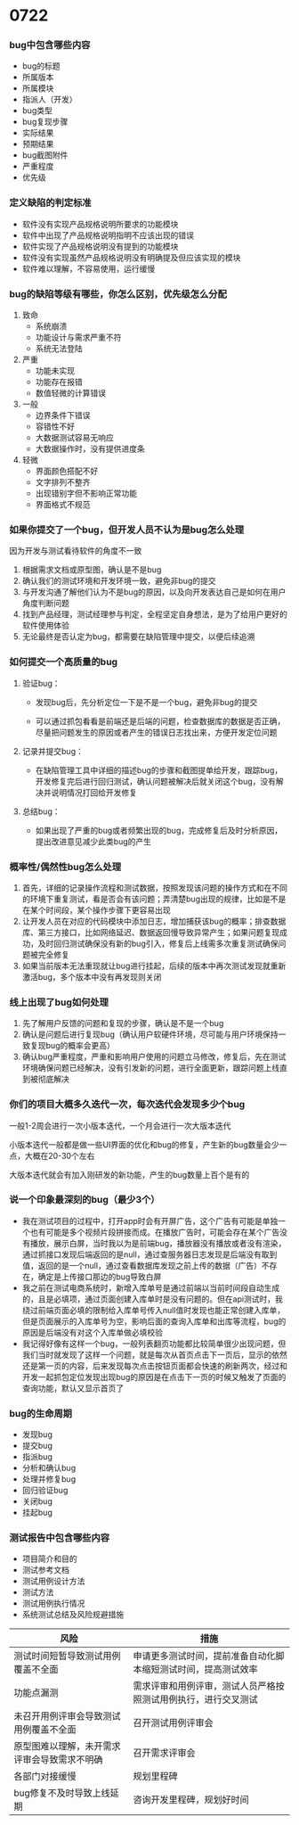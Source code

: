 # 0722

### bug中包含哪些内容

- bug的标题
- 所属版本
- 所属模块
- 指派人（开发）
- bug类型
- bug复现步骤
- 实际结果
- 预期结果
- bug截图附件
- 严重程度
- 优先级

### 定义缺陷的判定标准

- 软件没有实现产品规格说明所要求的功能模块
- 软件中出现了产品规格说明指明不应该出现的错误
- 软件实现了产品规格说明没有提到的功能模块
- 软件没有实现虽然产品规格说明没有明确提及但应该实现的模块
- 软件难以理解，不容易使用，运行缓慢

### bug的缺陷等级有哪些，你怎么区别，优先级怎么分配

1. 致命
   - 系统崩溃
   - 功能设计与需求严重不符
   - 系统无法登陆
2. 严重
   - 功能未实现
   - 功能存在报错
   - 数值轻微的计算错误
3. 一般
   - 边界条件下错误
   - 容错性不好
   - 大数据测试容易无响应
   - 大数据操作时，没有提供进度条
4. 轻微
   - 界面颜色搭配不好
   - 文字排列不整齐
   - 出现错别字但不影响正常功能
   - 界面格式不规范

### 如果你提交了一个bug，但开发人员不认为是bug怎么处理

因为开发与测试看待软件的角度不一致

1. 根据需求文档或原型图，确认是不是bug
2. 确认我们的测试环境和开发环境一致，避免非bug的提交
3. 与开发沟通了解他们认为不是bug的原因，以及向开发表达自己是如何在用户角度判断问题
4. 找到产品经理，测试经理参与判定，全程坚定自身想法，是为了给用户更好的软件使用体验
5. 无论最终是否认定为bug，都需要在缺陷管理中提交，以便后续追溯

### 如何提交一个高质量的bug

1. 验证bug：

   - 发现bug后，先分析定位一下是不是一个bug，避免非bug的提交

   - 可以通过抓包看看是前端还是后端的问题，检查数据库的数据是否正确，尽量把问题发生的原因或者产生的错误日志找出来，方便开发定位问题

2. 记录并提交bug：

   - 在缺陷管理工具中详细的描述bug的步骤和截图提单给开发，跟踪bug，开发修复完后进行回归测试，确认问题被解决后就关闭这个bug，没有解决并说明情况打回给开发修复

3. 总结bug：

   - 如果出现了严重的bug或者频繁出现的bug，完成修复后及时分析原因，提出改进意见减少此类bug的产生

### 概率性/偶然性bug怎么处理

1. 首先，详细的记录操作流程和测试数据，按照发现该问题的操作方式和在不同的环境下重复测试，看是否会有该问题；弄清楚bug出现的规律，比如是不是在某个时间段，某个操作步骤下更容易出现
2. 让开发人员在对应的代码模块中添加日志，增加捕获该bug的概率；排查数据库、第三方接口，比如网络延迟、数据返回慢导致异常产生；如果问题复现成功，及时回归测试确保没有新的bug引入，修复后上线需多次重复测试确保问题被完全修复
3. 如果当前版本无法重现就让bug进行挂起，后续的版本中再次测试发现就重新激活bug，多个版本中没有再发现则关闭

### 线上出现了bug如何处理

1. 先了解用户反馈的问题和复现的步骤，确认是不是一个bug
2. 确认是问题后进行复现bug（确认用户软硬件环境，尽可能与用户环境保持一致复现bug的概率会更高）
3. 确认bug严重程度，严重和影响用户使用的问题立马修改，修复后，先在测试环境确保问题已经解决，没有引发新的问题，进行全面更新，跟踪问题上线直到被彻底解决

### 你们的项目大概多久迭代一次，每次迭代会发现多少个bug

一般1-2周会进行一次小版本迭代，一个月会进行一次大版本迭代

小版本迭代一般都是做一些UI界面的优化和bug的修复，产生新的bug数量会少一点，大概在20-30个左右

大版本迭代就会有加入刚研发的新功能，产生的bug数量上百个是有的

### 说一个印象最深刻的bug（最少3个）

- 我在测试项目的过程中，打开app时会有开屏广告，这个广告有可能是单独一个也有可能是多个视频片段拼接而成。在播放广告时，可能会存在某个广告没有播放，展示白屏，当时我以为是前端bug，播放器没有播放或者没有渲染，通过抓接口发现后端返回的是null，通过查服务器日志发现是后端没有取到值，返回的是一个null，通过查看数据库发现之前上传的数据（广告）不存在，确定是上传接口那边的bug导致白屏
- 我之前在测试电商系统时，新增入库单号是通过前端以当前时间段自动生成的，且是必填项，通过页面创建入库单时是没有问题的。但在api测试时，我绕过前端页面必填的限制给入库单号传入null值时发现也能正常创建入库单，但是页面展示的入库单号为空，影响后面的查询入库单和出库等流程，bug的原因是后端没有对这个入库单做必填校验
- 我记得好像有这样一个bug，一般列表翻页功能都比较简单很少出现问题，但我们当时就发现了这样一个问题，就是每次从首页点击下一页后，显示的依然还是第一页的内容，后来发现每次点击按钮页面都会快速的刷新两次，经过和开发一起抓包定位发现出现bug的原因是在点击下一页的时候又触发了页面的查询功能，默认又显示首页了

### bug的生命周期

- 发现bug
- 提交bug
- 指派bug
- 分析和确认bug
- 处理并修复bug
- 回归验证bug
- 关闭bug
- 挂起bug

### 测试报告中包含哪些内容

- 项目简介和目的
- 测试参考文档
- 测试用例设计方法
- 测试方法
- 测试用例执行情况
- 系统测试总结及风险规避措施

| 风险                                         | 措施                                                         |
| -------------------------------------------- | ------------------------------------------------------------ |
| 测试时间短暂导致测试用例覆盖不全面           | 申请更多测试时间，提前准备自动化脚本缩短测试时间，提高测试效率 |
| 功能点漏测                                   | 需求评审和用例评审，测试人员严格按照测试用例执行，进行交叉测试 |
| 未召开用例评审会导致测试用例覆盖不全面       | 召开测试用例评审会                                           |
| 原型图难以理解，未开需求评审会导致需求不明确 | 召开需求评审会                                               |
| 各部门对接缓慢                               | 规划里程碑                                                   |
| bug修复不及时导致上线延期                    | 咨询开发里程碑，规划好时间                                   |

